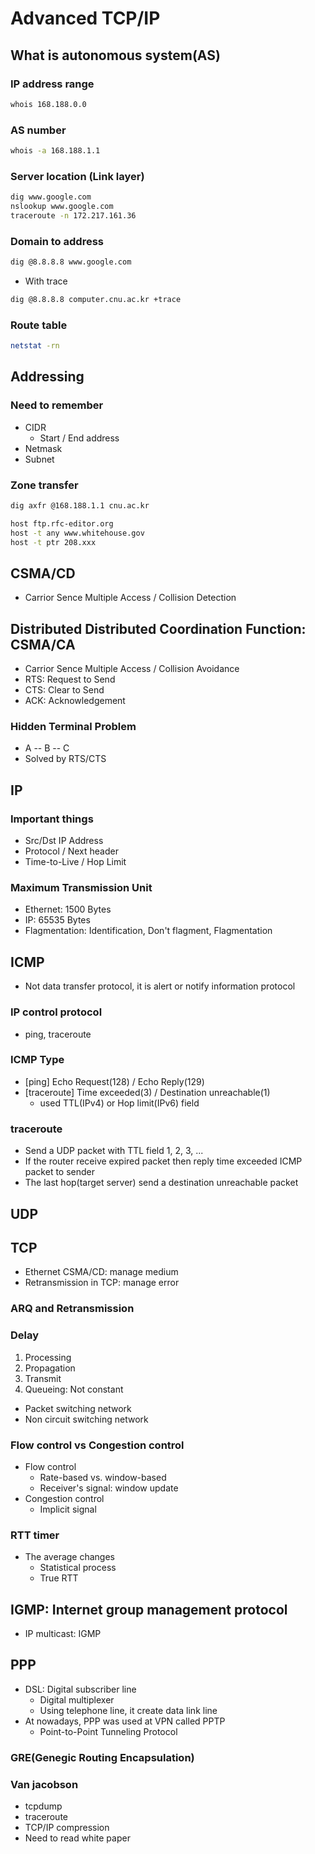 # Advanced TCP/IP

## What is autonomous system(AS)

### IP address range
```bash
whois 168.188.0.0
```

### AS number
```bash
whois -a 168.188.1.1
```

### Server location (Link layer)
```bash
dig www.google.com
nslookup www.google.com
traceroute -n 172.217.161.36
```

### Domain to address
```bash
dig @8.8.8.8 www.google.com
```
- With trace
```bash
dig @8.8.8.8 computer.cnu.ac.kr +trace
```

### Route table
```bash
netstat -rn
```

## Addressing

### Need to remember
- CIDR
  - Start / End address
- Netmask
- Subnet

### Zone transfer
```bash
dig axfr @168.188.1.1 cnu.ac.kr
```
```bash
host ftp.rfc-editor.org
host -t any www.whitehouse.gov
host -t ptr 208.xxx
```

## CSMA/CD
- Carrior Sence Multiple Access / Collision Detection

## Distributed Distributed Coordination Function: CSMA/CA
- Carrior Sence Multiple Access / Collision Avoidance
- RTS: Request to Send
- CTS: Clear to Send
- ACK: Acknowledgement

### Hidden Terminal Problem
- A -- B -- C
- Solved by RTS/CTS

## IP

### Important things
- Src/Dst IP Address
- Protocol / Next header
- Time-to-Live / Hop Limit

### Maximum Transmission Unit
- Ethernet: 1500 Bytes
- IP: 65535 Bytes
- Flagmentation: Identification, Don't flagment, Flagmentation

## ICMP
- Not data transfer protocol, it is alert or notify information protocol

### IP control protocol
- ping, traceroute

### ICMP Type
- [ping] Echo Request(128) / Echo Reply(129)
- [traceroute] Time exceeded(3) / Destination unreachable(1)
  - used TTL(IPv4) or Hop limit(IPv6) field

### traceroute
- Send a UDP packet with TTL field 1, 2, 3, ...
- If the router receive expired packet then reply time exceeded ICMP packet to sender
- The last hop(target server) send a destination unreachable packet

## UDP

## TCP
- Ethernet CSMA/CD: manage medium
- Retransmission in TCP: manage error

### ARQ and Retransmission

### Delay
1. Processing
2. Propagation
3. Transmit
4. Queueing: Not constant
  - Packet switching network
  - Non circuit switching network

### Flow control vs Congestion control
- Flow control
  - Rate-based vs. window-based
  - Receiver's signal: window update
- Congestion control
  - Implicit signal

### RTT timer
- The average changes
  - Statistical process
  - True RTT

## IGMP: Internet group management protocol
- IP multicast: IGMP

## PPP
- DSL: Digital subscriber line
  - Digital multiplexer
  - Using telephone line, it create data link line
- At nowadays, PPP was used at VPN called PPTP
  - Point-to-Point Tunneling Protocol

### GRE(Genegic Routing Encapsulation)

### Van jacobson
- tcpdump
- traceroute
- TCP/IP compression
- Need to read white paper


